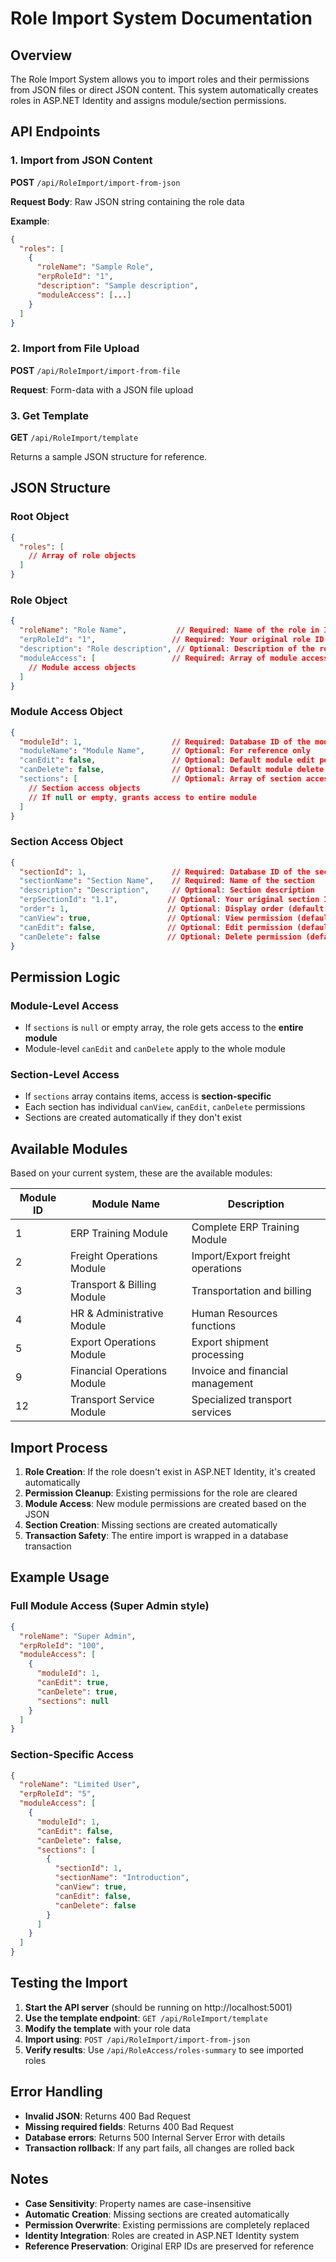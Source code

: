 # Role Import System Documentation

## Overview
The Role Import System allows you to import roles and their permissions from JSON files or direct JSON content. This system automatically creates roles in ASP.NET Identity and assigns module/section permissions.

## API Endpoints

### 1. Import from JSON Content
**POST** `/api/RoleImport/import-from-json`

**Request Body**: Raw JSON string containing the role data

**Example**:
```json
{
  "roles": [
    {
      "roleName": "Sample Role",
      "erpRoleId": "1",
      "description": "Sample description",
      "moduleAccess": [...]
    }
  ]
}
```

### 2. Import from File Upload
**POST** `/api/RoleImport/import-from-file`

**Request**: Form-data with a JSON file upload

### 3. Get Template
**GET** `/api/RoleImport/template`

Returns a sample JSON structure for reference.

## JSON Structure

### Root Object
```json
{
  "roles": [
    // Array of role objects
  ]
}
```

### Role Object
```json
{
  "roleName": "Role Name",           // Required: Name of the role in Identity system
  "erpRoleId": "1",                 // Required: Your original role ID for reference
  "description": "Role description", // Optional: Description of the role
  "moduleAccess": [                 // Required: Array of module access objects
    // Module access objects
  ]
}
```

### Module Access Object
```json
{
  "moduleId": 1,                    // Required: Database ID of the module
  "moduleName": "Module Name",      // Optional: For reference only
  "canEdit": false,                 // Optional: Default module edit permission
  "canDelete": false,               // Optional: Default module delete permission
  "sections": [                     // Optional: Array of section access objects
    // Section access objects
    // If null or empty, grants access to entire module
  ]
}
```

### Section Access Object
```json
{
  "sectionId": 1,                   // Required: Database ID of the section
  "sectionName": "Section Name",    // Required: Name of the section
  "description": "Description",     // Optional: Section description
  "erpSectionId": "1.1",           // Optional: Your original section ID
  "order": 1,                      // Optional: Display order (default: 1)
  "canView": true,                 // Optional: View permission (default: true)
  "canEdit": false,                // Optional: Edit permission (default: false)
  "canDelete": false               // Optional: Delete permission (default: false)
}
```

## Permission Logic

### Module-Level Access
- If `sections` is `null` or empty array, the role gets access to the **entire module**
- Module-level `canEdit` and `canDelete` apply to the whole module

### Section-Level Access
- If `sections` array contains items, access is **section-specific**
- Each section has individual `canView`, `canEdit`, `canDelete` permissions
- Sections are created automatically if they don't exist

## Available Modules

Based on your current system, these are the available modules:

| Module ID | Module Name | Description |
|-----------|-------------|-------------|
| 1 | ERP Training Module | Complete ERP Training Module |
| 2 | Freight Operations Module | Import/Export freight operations |
| 3 | Transport & Billing Module | Transportation and billing |
| 4 | HR & Administrative Module | Human Resources functions |
| 5 | Export Operations Module | Export shipment processing |
| 9 | Financial Operations Module | Invoice and financial management |
| 12 | Transport Service Module | Specialized transport services |

## Import Process

1. **Role Creation**: If the role doesn't exist in ASP.NET Identity, it's created automatically
2. **Permission Cleanup**: Existing permissions for the role are cleared
3. **Module Access**: New module permissions are created based on the JSON
4. **Section Creation**: Missing sections are created automatically
5. **Transaction Safety**: The entire import is wrapped in a database transaction

## Example Usage

### Full Module Access (Super Admin style)
```json
{
  "roleName": "Super Admin",
  "erpRoleId": "100",
  "moduleAccess": [
    {
      "moduleId": 1,
      "canEdit": true,
      "canDelete": true,
      "sections": null
    }
  ]
}
```

### Section-Specific Access
```json
{
  "roleName": "Limited User",
  "erpRoleId": "5",
  "moduleAccess": [
    {
      "moduleId": 1,
      "canEdit": false,
      "canDelete": false,
      "sections": [
        {
          "sectionId": 1,
          "sectionName": "Introduction",
          "canView": true,
          "canEdit": false,
          "canDelete": false
        }
      ]
    }
  ]
}
```

## Testing the Import

1. **Start the API server** (should be running on http://localhost:5001)
2. **Use the template endpoint**: `GET /api/RoleImport/template`
3. **Modify the template** with your role data
4. **Import using**: `POST /api/RoleImport/import-from-json`
5. **Verify results**: Use `/api/RoleAccess/roles-summary` to see imported roles

## Error Handling

- **Invalid JSON**: Returns 400 Bad Request
- **Missing required fields**: Returns 400 Bad Request  
- **Database errors**: Returns 500 Internal Server Error with details
- **Transaction rollback**: If any part fails, all changes are rolled back

## Notes

- **Case Sensitivity**: Property names are case-insensitive
- **Automatic Creation**: Missing sections are created automatically
- **Permission Overwrite**: Existing permissions are completely replaced
- **Identity Integration**: Roles are created in ASP.NET Identity system
- **Reference Preservation**: Original ERP IDs are preserved for reference
